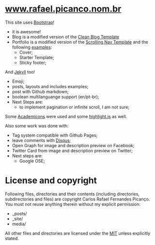 # www.rafael.picanco.nom.br

This site uses [Bootstrap](http://getbootstrap.com/)!
 - it is awesome!
 - Blog is a modified version of the [Clean Blog Template](http://startbootstrap.com/template-overviews/clean-blog/) 
 - Portfolio is a modified version of the [Scrolling Nav Template](http://startbootstrap.com/template-overviews/scrolling-nav/) and the following [examples](http://getbootstrap.com/getting-started/#examples):
 	- Cover;
 	- Starter Template;
 	- Sticky footer;

And [Jekyll](http://jekyllrb.com/) too!
 - Emoji;
 - posts, layouts and includes examples;
 - post with Github markdown;
 - boolean multilanguange support (en/pt-br);
 - Next Steps are:
 	- to implement pagination or infinite scroll, I am not sure;

Some [Academicons](http://jpswalsh.github.io/academicons/) were used and some [highlight.js](https://highlightjs.org/) as well. 

Also some work was done with:
 - Tag system compatible with Github Pages;
 - leave comments with [Disqus](https://disqus.com/);
 - Open Graph for image and description preview on Facebook;
 - Twitter Card from image and description preview on Twitter;
 - Next steps are:
 	- Google OSE;
    
# License and copyright

Following files, directories and their contents (including directories, subdirectories and files) are copyright Carlos Rafael Fernandes Picanço. You must not reuse anything therein without my explicit permission:

* _posts/
* _site/
* media/

All other files and directories are licensed under the [MIT](http://www.opensource.org/licenses/mit-license.php) unless explicitly stated.
